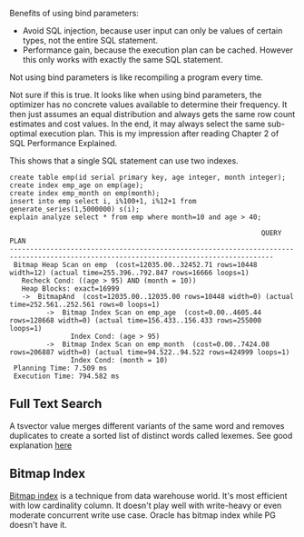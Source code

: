 Benefits of using bind parameters:
- Avoid SQL injection, because user input can only be values of certain types, not the entire SQL statement.
- Performance gain, because the execution plan can be cached. However this only works with exactly the same SQL statement.

Not using bind parameters is like recompiling a program every time.

Not sure if this is true. It looks like when using bind parameters, the optimizer has no concrete values available to determine their frequency. It then just assumes an equal distribution and always gets the same row count estimates and cost values. In the end, it may always select the same sub-optimal execution plan. This is my impression after reading Chapter 2 of SQL Performance Explained.


This shows that a single SQL statement can use two indexes.
```
create table emp(id serial primary key, age integer, month integer);
create index emp_age on emp(age);
create index emp_month on emp(month);
insert into emp select i, i%100+1, i%12+1 from generate_series(1,5000000) s(i);
explain analyze select * from emp where month=10 and age > 40;

                                                              QUERY PLAN
---------------------------------------------------------------------------------------------------------------------------------------
 Bitmap Heap Scan on emp  (cost=12035.00..32452.71 rows=10448 width=12) (actual time=255.396..792.847 rows=16666 loops=1)
   Recheck Cond: ((age > 95) AND (month = 10))
   Heap Blocks: exact=16999
   ->  BitmapAnd  (cost=12035.00..12035.00 rows=10448 width=0) (actual time=252.561..252.561 rows=0 loops=1)
         ->  Bitmap Index Scan on emp_age  (cost=0.00..4605.44 rows=128668 width=0) (actual time=156.433..156.433 rows=255000 loops=1)
               Index Cond: (age > 95)
         ->  Bitmap Index Scan on emp_month  (cost=0.00..7424.08 rows=206887 width=0) (actual time=94.522..94.522 rows=424999 loops=1)
               Index Cond: (month = 10)
 Planning Time: 7.509 ms
 Execution Time: 794.582 ms
```


## Full Text Search

A tsvector value merges different variants of the same word and removes duplicates to create a sorted list of distinct words called lexemes. See good explanation [here](https://forestry.io/blog/full-text-searching-with-postgres/)

## Bitmap Index

[Bitmap index](https://en.wikipedia.org/wiki/Bitmap_index) is a technique from data warehouse world. It's most efficient with low cardinality column. It doesn't play well with write-heavy or even moderate concurrent write use case. Oracle has bitmap index while PG doesn't have it.
